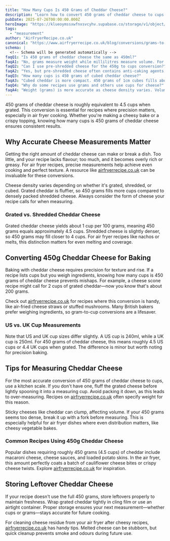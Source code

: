```yaml
---
title: "How Many Cups Is 450 Grams of Cheddar Cheese?"
description: "Learn how to convert 450 grams of cheddar cheese to cups for perfect recipes. Get accurate measurements for baking and cooking in seconds!"
pubDate: 2025-07-26T00:00:00.000Z
heroImage: "https://klueoymssxwfnxsvcyhv.supabase.co/storage/v1/object/public/Shmucket/how-many-cups-is-450-grams-of-cheddar-cheese.webp"
tags:
  - "measurement"
author: "AirFryerRecipe.co.uk"
canonical: "https://www.airfryerrecipe.co.uk/blog/conversions/grams-to-cups/how-many-cups-is-450-grams-of-cheddar-cheese"
schema: |
  <!-- Schema will be generated automatically -->
faqQ1: "Is 450 grams of cheddar cheese the same as 450ml?"
faqA1: "No, grams measure weight while millilitres measure volume. For cheddar cheese, 450 grams equals roughly 4.5 cups (about 1065ml in volume when grated). The conversion varies based on cheese density—grated, shredded, or cubed."
faqQ2: "Can I use pre-shredded cheese for the 450g to cups conversion?"
faqA2: "Yes, but pre-shredded cheese often contains anti-caking agents, making it slightly denser. 450 grams of pre-shredded cheddar may measure closer to 4 cups rather than 4.5 cups of freshly grated cheese. Adjust recipes accordingly for best results."
faqQ3: "How many cups is 450 grams of cubed cheddar cheese?"
faqA3: "Cubed cheddar is more compact. 450 grams of 1cm cubes fills about 3.5 cups. For air fryer recipes like kebabs or stuffed meats, cubes melt differently than grated cheese, so adjust cooking times slightly."
faqQ4: "Why do some recipes use grams and others use cups for cheese?"
faqA4: "Weight (grams) is more accurate as cheese density varies. Volume (cups) is quicker but less precise. British recipes often use grams, while American ones may use cups. For air fryer cooking, weighing ingredients like 450g cheddar ensures consistent results."
---
```

<p>450 grams of cheddar cheese is roughly equivalent to 4.5 cups when grated. This conversion is essential for recipes where precision matters, especially in air fryer cooking. Whether you're making a cheesy bake or a crispy topping, knowing how many cups is 450 grams of cheddar cheese ensures consistent results.</p>

<h2>Why Accurate Cheese Measurements Matter</h2>  
<p>Getting the right amount of cheddar cheese can make or break a dish. Too little, and your recipe lacks flavour; too much, and it becomes overly rich or greasy. For air fryer recipes, precise measurements help achieve even cooking and perfect texture. A resource like <a href=https://www.airfryerrecipe.co.uk/air-fryer-conversion-chart>airfryerrecipe.co.uk</a> can be invaluable for these conversions.</p>  

<p>Cheese density varies depending on whether it's grated, shredded, or cubed. Grated cheddar is fluffier, so 450 grams fills more cups compared to densely packed shredded cheese. Always consider the form of cheese your recipe calls for when measuring.</p>  

<h3>Grated vs. Shredded Cheddar Cheese</h3>  
<p>Grated cheddar cheese yields about 1 cup per 100 grams, meaning 450 grams equals approximately 4.5 cups. Shredded cheese is slightly denser, so 450 grams may fill closer to 4 cups. For air fryer recipes like nachos or melts, this distinction matters for even melting and coverage.</p>  

<h2>Converting 450g Cheddar Cheese for Baking</h2>  
<p>Baking with cheddar cheese requires precision for texture and rise. If a recipe lists cups but you weigh ingredients, knowing how many cups is 450 grams of cheddar cheese prevents mishaps. For example, a cheese scone recipe might call for 2 cups of grated cheddar—now you know that's about 200 grams.</p>  

<p>Check out <a href=https://www.airfryerrecipe.co.uk/recipes>airfryerrecipe.co.uk</a> for recipes where this conversion is handy, like air-fried cheese straws or stuffed mushrooms. Many British bakers prefer weighing ingredients, so gram-to-cup conversions are a lifesaver.</p>  

<h3>US vs. UK Cup Measurements</h3>  
<p>Note that US and UK cup sizes differ slightly. A US cup is 240ml, while a UK cup is 250ml. For 450 grams of cheddar cheese, this means roughly 4.5 US cups or 4.4 UK cups when grated. The difference is minor but worth noting for precision baking.</p>  

<h2>Tips for Measuring Cheddar Cheese</h2>  
<p>For the most accurate conversion of 450 grams of cheddar cheese to cups, use a kitchen scale. If you don't have one, fluff the grated cheese before lightly spooning it into a measuring cup. Avoid packing it down, as this leads to over-measuring. Recipes on <a href=https://www.airfryerrecipe.co.uk/recipe-category/vegetables>airfryerrecipe.co.uk</a> often specify weight for this reason.</p>  

<p>Sticky cheeses like cheddar can clump, affecting volume. If your 450 grams seems too dense, break it up with a fork before measuring. This is especially helpful for air fryer dishes where even distribution matters, like cheesy vegetable bakes.</p>  

<h3>Common Recipes Using 450g Cheddar Cheese</h3>  
<p>Popular dishes requiring roughly 450 grams (4.5 cups) of cheddar include macaroni cheese, cheese sauces, and loaded potato skins. In the air fryer, this amount perfectly coats a batch of cauliflower cheese bites or crispy cheese twists. Explore <a href=https://www.airfryerrecipe.co.uk>airfryerrecipe.co.uk</a> for inspiration.</p>  

<h2>Storing Leftover Cheddar Cheese</h2>  
<p>If your recipe doesn't use the full 450 grams, store leftovers properly to maintain freshness. Wrap grated cheddar tightly in cling film or use an airtight container. Proper storage ensures your next measurement—whether cups or grams—stays accurate for future cooking.</p>  

<p>For cleaning cheese residue from your air fryer after cheesy recipes, <a href=https://www.airfryerrecipe.co.uk/air-fryer-cleaner>airfryerrecipe.co.uk</a> has handy tips. Melted cheese can be stubborn, but quick cleanup prevents smoke and odours during future use.</p>
